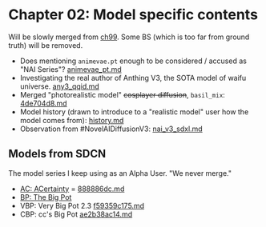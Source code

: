 # Chapter 02: Model specific contents #

Will be slowly merged from [ch99](../ch99/readme.md).
Some BS (which is too far from ground truth) will be removed.

- Does mentioning `animevae.pt` enough to be considered / accused as "NAI Series"? [animevae_pt.md](animevae_pt.md)
- Investigating the real author of Anthing V3, the SOTA model of waifu universe. [any3_qqid.md](any3_qqid.md)
- Merged "photorealistic model" ~~cosplayer diffusion~~, `basil_mix`: [4de704d8.md](4de704d8.md)
- Model history (drawn to introduce to a "realistic model" user how the model comes from): [history.md](history.md)
- Observation from #NovelAIDiffusionV3: [nai_v3_sdxl.md](nai_v3_sdxl.md)

## Models from SDCN ##

The model series I keep using as an Alpha User. "We never merge."

- [AC: ACertainty](https://huggingface.co/JosephusCheung/ACertainty) = [888886dc.md](../ch99/888886dc.md)
- [BP: The Big Pot](https://huggingface.co/Crosstyan/BPModel/blob/main/NMFSAN/README.md)
- VBP: Very Big Pot 2.3 [f59359c175.md](f59359c175.md)
- CBP: cc's Big Pot [ae2b38ac14.md](ae2b38ac14.md)
